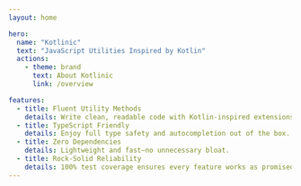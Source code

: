 ```yaml
---
layout: home

hero:
  name: "Kotlinic"
  text: "JavaScript Utilities Inspired by Kotlin"
  actions:
    - theme: brand
      text: About Kotlinic
      link: /overview

features:
  - title: Fluent Utility Methods
    details: Write clean, readable code with Kotlin-inspired extensions.
  - title: TypeScript Friendly
    details: Enjoy full type safety and autocompletion out of the box.
  - title: Zero Dependencies
    details: Lightweight and fast—no unnecessary bloat.
  - title: Rock-Solid Reliability
    details: 100% test coverage ensures every feature works as promised.
---
```

